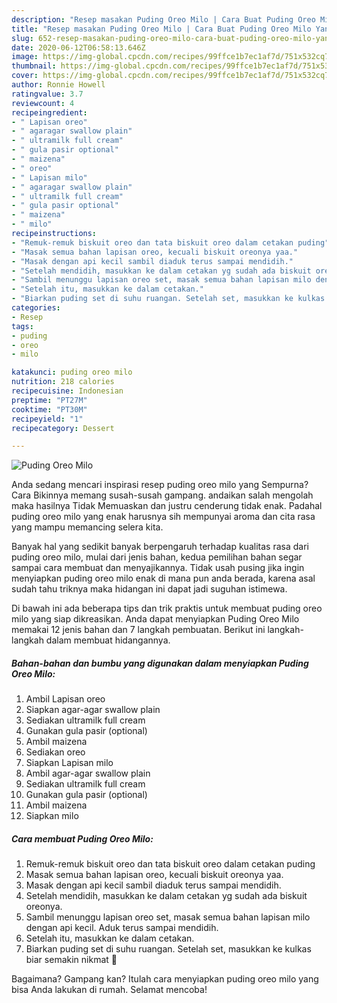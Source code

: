 ```yaml
---
description: "Resep masakan Puding Oreo Milo | Cara Buat Puding Oreo Milo Yang Enak Banget"
title: "Resep masakan Puding Oreo Milo | Cara Buat Puding Oreo Milo Yang Enak Banget"
slug: 652-resep-masakan-puding-oreo-milo-cara-buat-puding-oreo-milo-yang-enak-banget
date: 2020-06-12T06:58:13.646Z
image: https://img-global.cpcdn.com/recipes/99ffce1b7ec1af7d/751x532cq70/puding-oreo-milo-foto-resep-utama.jpg
thumbnail: https://img-global.cpcdn.com/recipes/99ffce1b7ec1af7d/751x532cq70/puding-oreo-milo-foto-resep-utama.jpg
cover: https://img-global.cpcdn.com/recipes/99ffce1b7ec1af7d/751x532cq70/puding-oreo-milo-foto-resep-utama.jpg
author: Ronnie Howell
ratingvalue: 3.7
reviewcount: 4
recipeingredient:
- " Lapisan oreo"
- " agaragar swallow plain"
- " ultramilk full cream"
- " gula pasir optional"
- " maizena"
- " oreo"
- " Lapisan milo"
- " agaragar swallow plain"
- " ultramilk full cream"
- " gula pasir optional"
- " maizena"
- " milo"
recipeinstructions:
- "Remuk-remuk biskuit oreo dan tata biskuit oreo dalam cetakan puding"
- "Masak semua bahan lapisan oreo, kecuali biskuit oreonya yaa."
- "Masak dengan api kecil sambil diaduk terus sampai mendidih."
- "Setelah mendidih, masukkan ke dalam cetakan yg sudah ada biskuit oreonya."
- "Sambil menunggu lapisan oreo set, masak semua bahan lapisan milo dengan api kecil. Aduk terus sampai mendidih."
- "Setelah itu, masukkan ke dalam cetakan."
- "Biarkan puding set di suhu ruangan. Setelah set, masukkan ke kulkas biar semakin nikmat 🤗"
categories:
- Resep
tags:
- puding
- oreo
- milo

katakunci: puding oreo milo 
nutrition: 218 calories
recipecuisine: Indonesian
preptime: "PT27M"
cooktime: "PT30M"
recipeyield: "1"
recipecategory: Dessert

---
```



![Puding Oreo Milo](https://img-global.cpcdn.com/recipes/99ffce1b7ec1af7d/751x532cq70/puding-oreo-milo-foto-resep-utama.jpg)

Anda sedang mencari inspirasi resep puding oreo milo yang Sempurna? Cara Bikinnya memang susah-susah gampang. andaikan salah mengolah maka hasilnya Tidak Memuaskan dan justru cenderung tidak enak. Padahal puding oreo milo yang enak harusnya sih mempunyai aroma dan cita rasa yang mampu memancing selera kita.



Banyak hal yang sedikit banyak berpengaruh terhadap kualitas rasa dari puding oreo milo, mulai dari jenis bahan, kedua pemilihan bahan segar sampai cara membuat dan menyajikannya. Tidak usah pusing jika ingin menyiapkan puding oreo milo enak di mana pun anda berada, karena asal sudah tahu triknya maka hidangan ini dapat jadi suguhan istimewa.


Di bawah ini ada beberapa tips dan trik praktis untuk membuat puding oreo milo yang siap dikreasikan. Anda dapat menyiapkan Puding Oreo Milo memakai 12 jenis bahan dan 7 langkah pembuatan. Berikut ini langkah-langkah dalam membuat hidangannya.

<!--inarticleads1-->

##### Bahan-bahan dan bumbu yang digunakan dalam menyiapkan Puding Oreo Milo:

1. Ambil  Lapisan oreo
1. Siapkan  agar-agar swallow plain
1. Sediakan  ultramilk full cream
1. Gunakan  gula pasir (optional)
1. Ambil  maizena
1. Sediakan  oreo
1. Siapkan  Lapisan milo
1. Ambil  agar-agar swallow plain
1. Sediakan  ultramilk full cream
1. Gunakan  gula pasir (optional)
1. Ambil  maizena
1. Siapkan  milo




<!--inarticleads2-->

##### Cara membuat Puding Oreo Milo:

1. Remuk-remuk biskuit oreo dan tata biskuit oreo dalam cetakan puding
1. Masak semua bahan lapisan oreo, kecuali biskuit oreonya yaa.
1. Masak dengan api kecil sambil diaduk terus sampai mendidih.
1. Setelah mendidih, masukkan ke dalam cetakan yg sudah ada biskuit oreonya.
1. Sambil menunggu lapisan oreo set, masak semua bahan lapisan milo dengan api kecil. Aduk terus sampai mendidih.
1. Setelah itu, masukkan ke dalam cetakan.
1. Biarkan puding set di suhu ruangan. Setelah set, masukkan ke kulkas biar semakin nikmat 🤗




Bagaimana? Gampang kan? Itulah cara menyiapkan puding oreo milo yang bisa Anda lakukan di rumah. Selamat mencoba!
